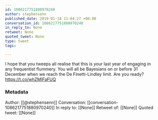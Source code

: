 ```yaml
---
id: 1086217751880970240
author: stephensenn
published_date: 2019-01-18 11:04:27 +00:00
conversation_id: 1086217751880970240
in_reply_to: None
retweet: None
quoted_tweet: None
type: tweet
tags:

---
```


I hope that you tweeps all realise that this is your last year of engaging in any frequentist flummery. You will all be Bayesians on or before 31 December when we reach the De Finetti-Lindley limit. Are you ready? https://t.co/whZMIFaFUQ

### Metadata

Author: [[@stephensenn]]
Conversation: [[conversation-1086217751880970240]]
In reply to: [[None]]
Retweet of: [[None]]
Quoted tweet: [[None]]
